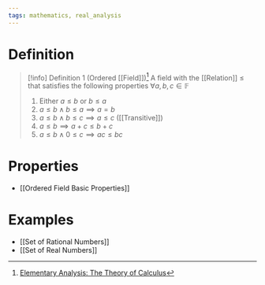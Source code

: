 ```yaml
---
tags: mathematics, real_analysis
---
```


# Definition

> [!info] Definition 1 (Ordered [[Field]])[^1]
> A field with the [[Relation]] $\leq$ that satisfies the following properties $\forall a, b, c \in \mathbb{F}$
> 1) Either $a \leq b$ or $b \leq a$
> 2) $a \leq b \land b \leq a \implies a = b$
> 3) $a \leq b \land b \leq c \implies a \leq c$ ([[Transitive]])
> 4) $a \leq b \implies a + c \leq b + c$
> 5) $a \leq b \land 0 \leq c \implies ac \leq bc$

# Properties
- [[Ordered Field Basic Properties]]

# Examples
- [[Set of Rational Numbers]]
- [[Set of Real Numbers]]

[^1]: [Elementary Analysis: The Theory of Calculus](zotero://open-pdf/library/items/GUY2WR3V?page=26)